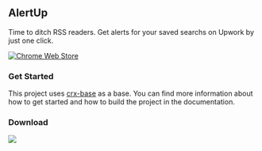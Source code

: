 ## AlertUp

Time to ditch RSS readers. Get alerts for your saved searchs on Upwork by just one click.

<a href="https://chromewebstore.google.com/detail/alertup/kceaejcahcendbhocehkokcddakdoidh" target="_blank">![Chrome Web Store](https://img.shields.io/chrome-web-store/v/kceaejcahcendbhocehkokcddakdoidh?label=Chrome%20Web%20Store&style=for-the-badge)</a>

### Get Started

This project uses [crx-base](`https://github.com/sametcodes/crx-base`) as a base. You can find more information about how to get started and how to build the project in the documentation.

### Download

<a href="https://chromewebstore.google.com/detail/alertup/kceaejcahcendbhocehkokcddakdoidh">
    <img src="https://storage.googleapis.com/web-dev-uploads/image/WlD8wC6g8khYWPJUsQceQkhXSlv1/UV4C4ybeBTsZt43U4xis.png" />
</a>